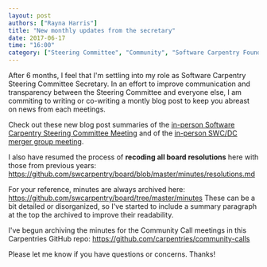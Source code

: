 ```yaml
---
layout: post
authors: ["Rayna Harris"]
title: "New monthly updates from the secretary"
date: 2017-06-17
time: "16:00"
category: ["Steering Committee", "Community", "Software Carpentry Foundation"]
---
```


After 6 months, I feel that I'm settling into my role as Software Carpentry Steering Committee Secretary. 
In an effort to improve communication and transparency between the Steering Committee and everyone else, 
I am commiting to writing or co-writing a montly blog post to keep you abreast on news from each meetings. 

Check out these new blog post summaries of the 
[in-person Software Carpentry Steering Committee Meeting](https://software-carpentry.org/blog/2017/05/SteeringCommitteeRetreat.html) 
and of the [in-person SWC/DC merger group meeting](http://www.datacarpentry.org/blog/merger/). 

I also have resumed the process of **recoding all board resolutions** here with those from previous years: 
https://github.com/swcarpentry/board/blob/master/minutes/resolutions.md 

For your reference, minutes are always archived here: https://github.com/swcarpentry/board/tree/master/minutes
These can be a bit detailed or disorganized, so 
I've started to include a summary paragraph at the top the archived  to improve their readability. 

I've begun archiving the minutes for the Community Call meetings in this Carpentries GitHub repo: 
https://github.com/carpentries/community-calls

Please let me know if you have questions or concerns. Thanks!
